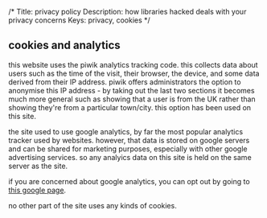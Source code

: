 /*
Title: privacy policy
Description: how libraries hacked deals with your privacy concerns
Keys: privacy, cookies
*/

## cookies and analytics
this website uses the piwik analytics tracking code.  this collects data about users such as the time of the visit, their browser, the device, and some data derived from their IP address.  piwik offers administrators the option to anonymise this IP address - by taking out the last two sections it becomes much more general such as showing that a user is from the UK rather than showing they're from a particular town/city.  this option has been used on this site.

the site used to use google analytics, by far the most popular analytics tracker used by websites.  however, that data is stored on google servers and can be shared for marketing purposes, especially with other google advertising services.  so any analyics data on this site is held on the same server as the site.

if you are concerned about google analytics, you can opt out by going to [this google page](https://tools.google.com/dlpage/gaoptout).

no other part of the site uses any kinds of cookies.